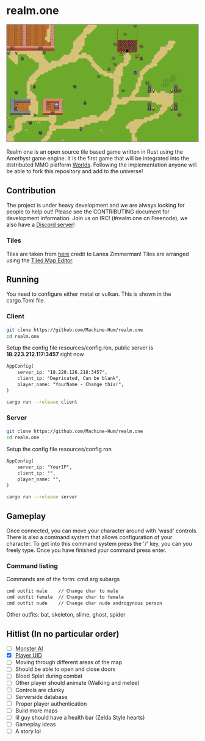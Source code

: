 # realm.one
![alt text](resources/img/screen3.png)

Realm one is an open source tile based game written in Rust using the Amethyst game engine. It is the first game that will be integrated into the distributed MMO platform [Worlds](https://github.com/Machine-Hum/Worlds). Following the implementation anyone will be able to fork this repository and add to the universe!

## Contribution
The project is under heavy development and we are always looking for people to help out! Please see the CONTRIBUTING document for development information. Join us on IRC! (#realm.one on Freenode), we also have a [Discord server]( https://discord.gg/ghJSrJk)!

### Tiles
Tiles are taken from [here](https://opengameart.org/content/tiny-16-basic?page=1) credit to Lanea Zimmerman! Tiles are arranged using the [Tiled Map Editor](https://www.mapeditor.org/).

## Running
You need to configure either metal or vulkan. This is shown in the cargo.Toml file.

### Client

```bash
git clone https://github.com/Machine-Hum/realm.one
cd realm.one
```

Setup the config file resources/config.ron, public server is **18.223.212.117:3457** right now 
```
AppConfig(
    server_ip: "18.220.126.218:3457",
    client_ip: "Depricated, Can be blank",
    player_name: "YourName - Change this!",
)
```

```bash
cargo run --release client 
```

### Server 

```bash
git clone https://github.com/Machine-Hum/realm.one
cd realm.one
```

Setup the config file resources/config.ron 
```
AppConfig(
    server_ip: "YourIP",
    client_ip: "",
    player_name: "",
)
```

```bash
cargo run --release server
```

## Gameplay
Once connected, you can move your character around with 'wasd' controls. There is also a command system that allows configuration of your character. To get into this command system press the '/' key, you can you freely type. Once you have finished your command press enter.

### Command listing
Commands are of the form: cmd arg subargs

```
cmd outfit male    // Change char to male
cmd outfit female  // Change char to female
cmd outfit nude    // Change char nude androgynous person 
```

Other outfits: bat, skeleton, slime, ghost, spider

## Hitlist (In no particular order)
* [ ] [Monster AI](features/F001/)
* [x] [Player UID](features/F002/)
* [ ] Moving through different areas of the map
* [ ] Should be able to open and close doors
* [ ] Blood Splat during combat
* [ ] Other player should animate (Walking and melee)
* [ ] Controls are clunky
* [ ] Serverside database
* [ ] Proper player authentication
* [ ] Build more maps
* [ ] lil guy should have a health bar (Zelda Style hearts)
* [ ] Gameplay ideas
* [ ] A story lol
